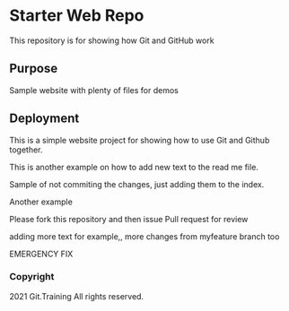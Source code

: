 # Starter Web Repo

This repository is for showing how Git and GitHub work

## Purpose

Sample website with plenty of files for demos

## Deployment

This is a simple website project for showing how to use Git and Github together.

This is another example on how to add new text to the read me file.

Sample of not commiting the changes, just adding them to the index.

Another example

Please fork this repository and then issue Pull request for review

adding more text for example,, more changes from myfeature branch too

EMERGENCY FIX

### Copyright

2021 Git.Training All rights reserved.